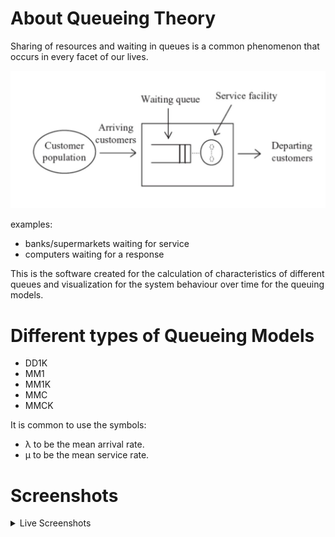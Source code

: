 # About Queueing Theory
Sharing of resources and waiting in queues is a common 
phenomenon that occurs in every facet of our lives. 






![QS](images/QS.JPG)




examples:
- banks/supermarkets waiting for service
- computers waiting for a response

This is the software created for the calculation of characteristics of different queues and visualization for the system behaviour over time for the queuing models.


# Different types of Queueing Models
- DD1K
- MM1
- MM1K
- MMC
- MMCK

It is common to use the symbols:

- λ to be the mean arrival rate.
- µ to be the mean service rate.
  

# Screenshots
<details markdown='1'>
<summary>Live Screenshots</summary> 

1. ![dd1k](images/Capture.JPG)
2. ![chart](images/chart.JPG)
3. ![mm1](images/mm1.JPG)
4. ![mm1k](images/mm1k.JPG)
5. ![mmc](images/mmc.JPG)
6. ![mmck](images/mmck.JPG)
</details>



